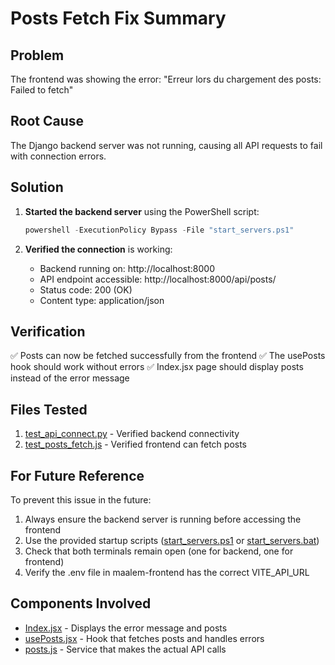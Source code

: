 # Posts Fetch Fix Summary

## Problem
The frontend was showing the error: "Erreur lors du chargement des posts: Failed to fetch"

## Root Cause
The Django backend server was not running, causing all API requests to fail with connection errors.

## Solution
1. **Started the backend server** using the PowerShell script:
   ```powershell
   powershell -ExecutionPolicy Bypass -File "start_servers.ps1"
   ```

2. **Verified the connection** is working:
   - Backend running on: http://localhost:8000
   - API endpoint accessible: http://localhost:8000/api/posts/
   - Status code: 200 (OK)
   - Content type: application/json

## Verification
✅ Posts can now be fetched successfully from the frontend
✅ The usePosts hook should work without errors
✅ Index.jsx page should display posts instead of the error message

## Files Tested
1. [test_api_connect.py](file:///C:/Users/Igolan/Desktop/site%20maalem/test_api_connect.py) - Verified backend connectivity
2. [test_posts_fetch.js](file:///C:/Users/Igolan/Desktop/site%20maalem/test_posts_fetch.js) - Verified frontend can fetch posts

## For Future Reference
To prevent this issue in the future:
1. Always ensure the backend server is running before accessing the frontend
2. Use the provided startup scripts ([start_servers.ps1](file:///C:/Users/Igolan/Desktop/site%20maalem/start_servers.ps1) or [start_servers.bat](file:///C:/Users/Igolan/Desktop/site%20maalem/start_servers.bat))
3. Check that both terminals remain open (one for backend, one for frontend)
4. Verify the .env file in maalem-frontend has the correct VITE_API_URL

## Components Involved
- [Index.jsx](file:///C:/Users/Igolan/Desktop/site%20maalem/maalem-frontend/src/pages/Index.jsx) - Displays the error message and posts
- [usePosts.jsx](file:///C:/Users/Igolan/Desktop/site%20maalem/maalem-frontend/src/hooks/usePosts.jsx) - Hook that fetches posts and handles errors
- [posts.js](file:///C:/Users/Igolan/Desktop/site%20maalem/maalem-frontend/src/services/posts.js) - Service that makes the actual API calls